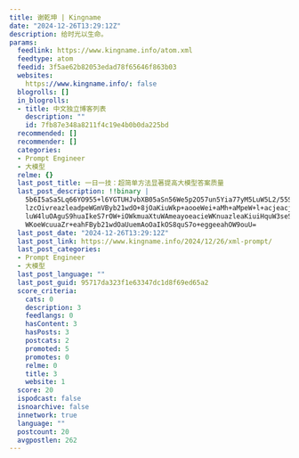 ```yaml
---
title: 谢乾坤 | Kingname
date: "2024-12-26T13:29:12Z"
description: 给时光以生命。
params:
  feedlink: https://www.kingname.info/atom.xml
  feedtype: atom
  feedid: 3f5ae62b82053edad78f65646f863b03
  websites:
    https://www.kingname.info/: false
  blogrolls: []
  in_blogrolls:
  - title: 中文独立博客列表
    description: ""
    id: 7fb87e348a8211f4c19e4b0b0da225bd
  recommended: []
  recommender: []
  categories:
  - Prompt Engineer
  - 大模型
  relme: {}
  last_post_title: 一日一技：超简单方法显著提高大模型答案质量
  last_post_description: !!binary |
    5b6I5aSa5Lq66YO955+l6YGTUHJvbXB05aSn56We5p2O57un5Yia77yM5LuW5L2/55SoTG
    lzcOivreazleadpeWGmVByb21wdO+8jOaKiuWkp+aooeWei+aMh+aMpeW+l+acjeacjeW4
    luW4luOAguS9huaIkeS7rOW+iOWkmuaXtuWAmeayoeacieWKnuazleaKiuiHquW3seS4mu
    WKoeWcuuaZr+eahFByb21wdOaUuemAoOaIkOS8quS7o+eggeeahOW9ouU=
  last_post_date: "2024-12-26T13:29:12Z"
  last_post_link: https://www.kingname.info/2024/12/26/xml-prompt/
  last_post_categories:
  - Prompt Engineer
  - 大模型
  last_post_language: ""
  last_post_guid: 95717da323f1e63347dc1d8f69ed65a2
  score_criteria:
    cats: 0
    description: 3
    feedlangs: 0
    hasContent: 3
    hasPosts: 3
    postcats: 2
    promoted: 5
    promotes: 0
    relme: 0
    title: 3
    website: 1
  score: 20
  ispodcast: false
  isnoarchive: false
  innetwork: true
  language: ""
  postcount: 20
  avgpostlen: 262
---
```


